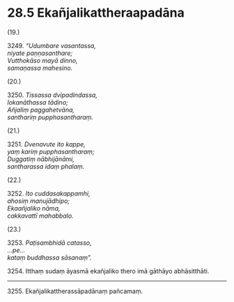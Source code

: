 

# 28.5 Ekañjalikattheraapadāna



(19.)

3249\. _“Udumbare vasantassa,_  
_niyate paṇṇasanthare;_  
_Vutthokāso mayā dinno,_  
_samaṇassa mahesino._  


(20.)

3250\. _Tissassa dvipadindassa,_  
_lokanāthassa tādino;_  
_Añjaliṃ paggahetvāna,_  
_santhariṃ pupphasantharaṃ._  


(21.)

3251\. _Dvenavute ito kappe,_  
_yaṃ kariṃ pupphasantharaṃ;_  
_Duggatiṃ nābhijānāmi,_  
_santharassa idaṃ phalaṃ._  


(22.)

3252\. _Ito cuddasakappamhi,_  
_ahosiṃ manujādhipo;_  
_Ekaañjaliko nāma,_  
_cakkavattī mahabbalo._  


(23.)

3253\. _Paṭisambhidā catasso,_  
_…pe…_  
_kataṃ buddhassa sāsanaṃ”._  


3254\. Itthaṃ sudaṃ āyasmā ekañjaliko thero imā gāthāyo abhāsitthāti.

---

3255\. Ekañjalikattherassāpadānaṃ pañcamaṃ.





